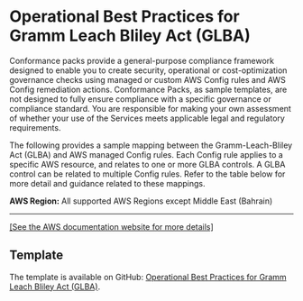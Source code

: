 # Operational Best Practices for Gramm Leach Bliley Act \(GLBA\)<a name="operational-best-practices-for-gramm-leach-bliley-act"></a>

Conformance packs provide a general\-purpose compliance framework designed to enable you to create security, operational or cost\-optimization governance checks using managed or custom AWS Config rules and AWS Config remediation actions\. Conformance Packs, as sample templates, are not designed to fully ensure compliance with a specific governance or compliance standard\. You are responsible for making your own assessment of whether your use of the Services meets applicable legal and regulatory requirements\.

The following provides a sample mapping between the Gramm\-Leach\-Bliley Act \(GLBA\) and AWS managed Config rules\. Each Config rule applies to a specific AWS resource, and relates to one or more GLBA controls\. A GLBA control can be related to multiple Config rules\. Refer to the table below for more detail and guidance related to these mappings\.

**AWS Region:** All supported AWS Regions except Middle East \(Bahrain\)


****  
[\[See the AWS documentation website for more details\]](http://docs.aws.amazon.com/config/latest/developerguide/operational-best-practices-for-gramm-leach-bliley-act.html)

## Template<a name="gramm-leach-bliley-act-conformance-pack-sample"></a>

The template is available on GitHub: [Operational Best Practices for Gramm Leach Bliley Act \(GLBA\)](https://github.com/awslabs/aws-config-rules/blob/master/aws-config-conformance-packs/Operational-Best-Practices-for-Gramm-Leach-Bliley-Act.yaml)\.